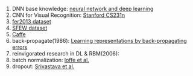 1. DNN base knowledge: [neural network and deep learning](http://neuralnetworksanddeeplearning.com/)
2. CNN for Visual Recognition: [Stanford CS231n](http://cs231n.stanford.edu/index.html)
3. [fer2013 dataset](http://www-etud.iro.umontreal.ca/~goodfeli/fer2013.html)
4. [SFEW dataset](http://www.computervisiononline.com/dataset/1105138659)
5. [Caffe ](http://caffe.berkeleyvision.org/)
6. back-propagate(1986): [Learning representations by back-propagating errors](http://www.nature.com/nature/journal/v323/n6088/abs/323533a0.html)
7. reinvigorated research in DL & RBM(2006): []()
8. batch normalization: [loffe et al.](https://arxiv.org/abs/1502.03167)
9. dropout: [Srivastava et al.](http://jmlr.org/papers/volume15/srivastava14a/srivastava14a.pdf)

